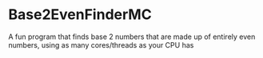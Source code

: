 # Base2EvenFinderMC
A fun program that finds base 2 numbers that are made up of entirely even numbers, using as many cores/threads as your CPU has
